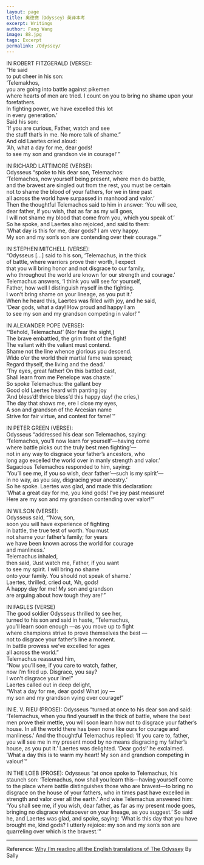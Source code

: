 ```yaml
---
layout: page   
title: 奥德赛（Odyssey）英译本考   
excerpt: Writings   
author: Fang Wang   
image: 88.jpg  
tags: Excerpt  
permalink: /Odyssey/
---
```


IN ROBERT FITZGERALD (VERSE):    
“He said     
to put cheer in his son:    
‘Telemakhos,     
you are going into battle against pikemen     
where hearts of men are tried. I count on you to bring no shame upon your forefathers.     
In fighting power, we have excelled this lot     
in every generation.’    
Said his son:    
’If you are curious, Father, watch and see         
the stuff that’s in me. No more talk of shame.”    
And old Laertes cried aloud:    
‘Ah, what a day for me, dear gods!    
to see my son and grandson vie in courage!’”    

IN RICHARD LATTIMORE (VERSE):    
Odysseus “spoke to his dear son, Telemachos:     
‘Telemachos, now yourself being present, where men do battle,     
and the bravest are singled out from the rest, you must be certain     
not to shame the blood of your fathers, for we in time past     
all across the world have surpassed in manhood and valor.’    
Then the thoughtful Telemachos said to him in answer: ‘You will see,     
dear father, if you wish, that as far as my will goes,     
I will not shame my blood that come from you, which you speak of.’    
So he spoke, and Laertes also rejoiced, and said to them:      
‘What day is this for me, dear gods? I am very happy.     
My son and my son’s son are contending over their courage.’”    


IN STEPHEN MITCHELL (VERSE):    
“Odysseus […] said to his son, ‘Telemachus, in the thick     
of battle, where warriors prove their worth, I expect     
that you will bring honor and not disgrace to our family,     
who throughout the world are known for our strength and courage.’    
Telemachus answers, ‘I think you will see for yourself,     
Father, how well I distinguish myself in the fighting.     
I won’t bring shame on your lineage, as you put it.’    
When he heard this, Laertes was filled with joy, and he said,     
'Dear gods, what a day! How proud and happy I am     
to see my son and my grandson competing in valor!’”


IN ALEXANDER POPE (VERSE):    
“‘Behold, Telemachus!’ (Nor fear the sight,)     
The brave embattled, the grim front of the fight!     
The valiant with the valiant must contend.     
Shame not the line whence glorious you descend.     
Wide o’er the world their martial fame was spread;      
Regard thyself, the living and the dead.’    
‘Thy eyes, great father! On this battled cast,     
Shall learn from me Penelope was chaste.’     
So spoke Telemachus: the gallant boy     
Good old Laertes heard with panting joy    
‘And bless’d! thrice bless’d this happy day! (he cries,)     
The day that shows me, ere I close my eyes,     
A son and grandson of the Arcesian name     
Strive for fair virtue, and contest for fame!’”    


IN PETER GREEN (VERSE):    
Odysseus “addressed his dear son Telemachos, saying:     
‘Telemachos, you’ll now learn for yourself’—having come     
where battle picks out the truly best men fighting’—     
not in any way to disgrace your father’s ancestors, who     
long ago excelled the world over in manly strength and valor.’    
Sagacious Telemachos responded to him, saying:     
‘You’ll see me, if you so wish, dear father’—such is my spirit’—     
in no way, as you say, disgracing your ancestry.’    
So he spoke. Laertes was glad, and made this declaration:     
‘What a great day for me, you kind gods! I’ve joy past measure!    
Here are my son and my grandson contending over valor!'”    


IN WILSON (VERSE):    
Odysseus said, “‘Now, son,     
soon you will have experience of fighting     
in battle, the true test of worth. You must     
not shame your father’s family; for years     
we have been known across the world for courage     
and manliness.’    
Telemachus inhaled,     
then said, ‘Just watch me, Father, if you want    
to see my spirit. I will bring no shame     
onto your family. You should not speak of shame.’    
Laertes, thrilled, cried out, ‘Ah, gods!     
A happy day for me! My son and grandson     
are arguing about how tough they are!’”    


IN FAGLES (VERSE)    
The good soldier Odysseus thrilled to see her,        
turned to his son and said in haste, “Telemachus,    
you’ll learn soon enough —as you move up to fight    
where champions strive to prove themselves the best —    
not to disgrace your father’s line a moment.    
In battle prowess we’ve excelled for ages    
all across the world.”    
Telemachus reassured him,    
“Now you’ll see, if you care to watch, father,    
now I’m fired up. Disgrace, you say?    
I won’t disgrace your line!”    
Laertes called out in deep delight,    
“What a day for me, dear gods! What joy —    
my son and my grandson vying over courage!”


IN E. V. RIEU (PROSE):
Odysseus “turned at once to his dear son and said: ‘Telemachus, when you find yourself in the thick of battle, where the best men prove their mettle, you will soon learn how not to disgrace your father’s house. In all the world there has been none like ours for courage and manliness.’
And the thoughtful Telemachus replied: ‘If you care to, father, you will see me in my present mood by no means disgracing my father’s house, as you put it.’
Laertes was delighted. ‘Dear gods!’ he exclaimed. ‘What a day this is to warm my heart! My son and grandson competing in valour!’”


IN THE LOEB (PROSE):
Odysseus “at once spoke to Telemachus, his staunch son:
‘Telemachus, now shall you learn this—having yourself come to the place where battle distinguishes those who are bravest—to bring no disgrace on the house of your fathers, who in times past have excelled in strength and valor over all the earth.’
And wise Telemachus answered him: ‘You shall see me, if you wish, dear father, as far as my present mode goes, bringing no disgrace whatsoever on your lineage, as you suggest.’
So said he, and Laertes was glad, and spoke, saying:
‘What is this day that you have brought me, kind gods? I utterly rejoice: my son and my son’s son are quarreling over which is the bravest.’”

****
Reference: [Why I’m reading all the English translations of The Odyssey](http://sallyallenbooks.com/2018/05/reading-translation-odyssey/) By Sally
